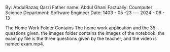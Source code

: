 By: AbdulRazaq Qarzi
Father name: Abdul Ghani
Factually: Coumputer Science
Department: Software Engineer
Date: 1403 - 05 -23 --- 2024 - 08 - 13

The Home Work Folder Contains The home work application and the 35 questions given.
the images folder contains the images of the notebook.
the exam.py file is the three questions given by the teacher, and the video is named exam.mp4.